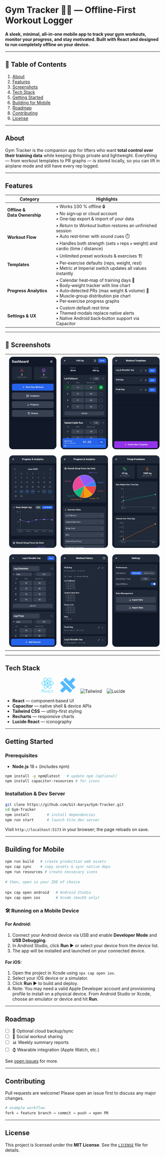 # Gym Tracker 🏋️‍♂️ — Offline‑First Workout Logger

**A sleek, minimal, all-in-one mobile app to track your gym workouts, monitor your progress, and stay motivated. Built with React and designed to run completely offline on your device.**


---

## 📑 Table of Contents

1. [About](#about)
2. [Features](#features)
3. [Screenshots](#screenshots)
4. [Tech Stack](#tech-stack)
5. [Getting Started](#getting-started)
6. [Building for Mobile](#building-for-mobile)
7. [Roadmap](#roadmap)
8. [Contributing](#contributing)
9. [License](#license)

---

## About

Gym Tracker is the companion app for lifters who want **total control over their training data** while keeping things private and lightweight. Everything — from workout templates to PR graphs — is stored locally, so you can lift in airplane mode and still have every rep logged.

---

## Features

| Category                     | Highlights                                                                                                                                                                                                  |
| ---------------------------- | ----------------------------------------------------------------------------------------------------------------------------------------------------------------------------------------------------------- |
| **Offline & Data Ownership** | • Works 100 % offline 🔒<br>• No sign‑up or cloud account <br>• One‑tap export & import of your data                                                                                                        |
| **Workout Flow**             | • *Return to Workout* button restores an unfinished session<br>• Auto rest‑timer with sound cues ⏱️<br>• Handles both strength (sets × reps × weight) and cardio (time / distance)                          |
| **Templates**                | • Unlimited preset workouts & exercises 🏗️<br>• Per‑exercise defaults (reps, weight, rest)<br>• Metric ⇄ Imperial switch updates all values instantly                                                      |
| **Progress Analytics**       | • Calendar heat‑map of training days 📆<br>• Body‑weight tracker with line chart<br>• Auto‑detected PRs (max weight & volume) 🏅<br>• Muscle‑group distribution pie chart<br>• Per‑exercise progress graphs |
| **Settings & UX**            | • Custom default rest time<br>• Themed modals replace native alerts<br>• Native Android back‑button support via Capacitor                                                                                   |

---

## 📸 Screenshots

<p align="center">
<table border="0" cellpadding="6" cellspacing="0">
  <tr>
    <td><img src="repo_assets/gym-tracker-ss/cropped_Dashboard.jpg" alt="Dashboard" style="border-radius:12px; margin:6px;" width="220"/></td>
    <td><img src="repo_assets/gym-tracker-ss/cropped_Active_Workout.jpg" alt="Active Workout" style="border-radius:12px; margin:6px;" width="220"/></td>
    <td><img src="repo_assets/gym-tracker-ss/cropped_Workout_Templates.jpg" alt="Templates" style="border-radius:12px; margin:6px;" width="220"/></td>
  </tr>
  <tr>
    <td><img src="repo_assets/gym-tracker-ss/cropped_Progress_Analytics_1.jpg" alt="Calendar & Body Weight" style="border-radius:12px; margin:6px;" width="220"/></td>
    <td><img src="repo_assets/gym-tracker-ss/cropped_Progress_Analytics_2.jpg" alt="Progress Charts" style="border-radius:12px; margin:6px;" width="220"/></td>
    <td><img src="repo_assets/gym-tracker-ss/cropped_Exercise_Stat.jpg" alt="Exercise Stats" style="border-radius:12px; margin:6px;" width="220"/></td>
  </tr>
  <tr>
    <td><img src="repo_assets/gym-tracker-ss/cropped_Workout_Template_editing.jpg" alt="Template Editing" style="border-radius:12px; margin:6px;" width="220"/></td>
    <td><img src="repo_assets/gym-tracker-ss/cropped_Workout_History.jpg" alt="Workout History" style="border-radius:12px; margin:6px;" width="220"/></td>
    <td><img src="repo_assets/gym-tracker-ss/cropped_Settings.jpg" alt="Settings" style="border-radius:12px; margin:6px;" width="220"/></td>
  </tr>
</table>
</p>

---

## Tech Stack

<div align="center">
  <img src="https://raw.githubusercontent.com/devicons/devicon/master/icons/react/react-original-wordmark.svg" alt="React" width="50" />
  &nbsp;&nbsp;
  <img src="https://github.com/devicons/devicon/blob/master/icons/capacitor/capacitor-plain.svg" alt="Capacitor" width="50" />
  &nbsp;&nbsp;
  <img src="https://www.vectorlogo.zone/logos/tailwindcss/tailwindcss-icon.svg" alt="Tailwind" width="50" />
  &nbsp;&nbsp;
  <img src="https://lucide.dev/logo.light.svg" alt="Lucide" width="50" />
</div>

* **React** — component‑based UI
* **Capacitor** — native shell & device APIs
* **Tailwind CSS** — utility‑first styling
* **Recharts** — responsive charts
* **Lucide React** — iconography

---

## Getting Started

### Prerequisites

* **Node.js** 18 + (includes npm)

```bash
npm install -g npm@latest   # update npm (optional)
npm install capacitor-resources # for icons
```

### Installation & Dev Server

```bash
git clone https://github.com/Git-Aarya/Gym-Tracker.git
cd Gym-Tracker
npm install        # install dependencies
npm run start      # launch Vite dev server
```

Visit `http://localhost:5173` in your browser; the page reloads on save.

---

## Building for Mobile

```bash
npm run build   # create production web assets
npx cap sync    # copy assets & sync native deps
npm run resources # create nessecary icons

# then, open in your IDE of choice

npx cap open android   # Android Studio
npx cap open ios       # Xcode (macOS only)
```

### 🛠️ Running on a Mobile Device

#### For Android:

1. Connect your Android device via USB and enable **Developer Mode** and **USB Debugging**.
2. In Android Studio, click **Run** ▶ or select your device from the device list.
3. The app will be installed and launched on your connected device.

#### For iOS:

1. Open the project in Xcode using `npx cap open ios`.
2. Select your iOS device or a simulator.
3. Click **Run** ▶ to build and deploy.
4. Note: You may need a valid Apple Developer account and provisioning profile to install on a physical device. From Android Studio or Xcode, choose an emulator or device and hit **Run**.

---

## Roadmap

* [ ] 🔄 Optional cloud backup/sync
* [ ] 🤝 Social workout sharing
* [ ] 📊 Weekly summary reports
* [ ] ⌚ Wearable integration (Apple Watch, etc.)

See [open issues](https://github.com/Git-Aarya/Gym-Tracker/issues) for more.

---

## Contributing

Pull requests are welcome! Please open an issue first to discuss any major changes.

```bash
# example workflow
fork → feature branch → commit → push → open PR
```

---

## License

This project is licensed under the **MIT License**. See the [`LICENSE`](LICENSE) file for details.





